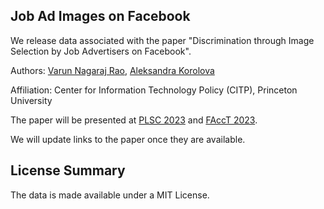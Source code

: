 ## Job Ad Images on Facebook

We release data associated with the paper "Discrimination through Image Selection by Job Advertisers on Facebook".

Authors: [Varun Nagaraj Rao](https://www.linkedin.com/in/vnrao/), [Aleksandra Korolova](https://www.korolova.com/)

Affiliation: Center for Information Technology Policy (CITP), Princeton University

The paper will be presented at [PLSC 2023](https://privacyscholars.org/plsc-2023/) and [FAccT 2023](https://facctconference.org/2023/).

We will update links to the paper once they are available.

[//]: # (Paper Links:)

[//]: # (- [ACM]&#40;&#41;)

[//]: # (- [arXiv]&#40;&#41;)

[//]: # ()
[//]: # (## Reference)

[//]: # (```)

[//]: # (@inproceedings{)

[//]: # ()
[//]: # (})

[//]: # (```)

## License Summary

The data is made available under a MIT License.
